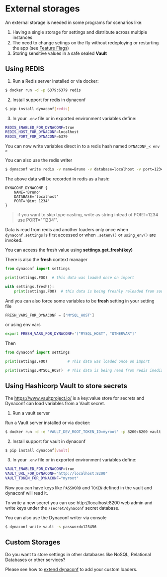 # External storages

An external storage is needed in some programs for scenarios like:

1) Having a single storage for settings and distribute across multiple instances
2) The need to change setings on the fly without redeploying or restarting the app (see [Feature Flags](feature_flag.html))
3) Storing sensitive values in a safe sealed **Vault**

## Using REDIS

1. Run a Redis server installed or via docker:

```bash
$ docker run -d -p 6379:6379 redis
```

2. Install support for redis in dynaconf

```bash
$ pip install dynaconf[redis]
```

3. In your `.env` file or in exported environment variables define:

```bash
REDIS_ENABLED_FOR_DYNACONF=true
REDIS_HOST_FOR_DYNACONF=localhost
REDIS_PORT_FOR_DYNACONF=6379
```

You can now write variables direct in to a redis hash named `DYNACONF_< env >`

You can also use the redis writer

```bash
$ dynaconf write redis -v name=Bruno -v database=localhost -v port=1234
```

The above data will be recorded in redis as a hash:

```
DYNACONF_DYNACONF {
    NAME='Bruno'
    DATABASE='localhost'
    PORT='@int 1234'
}
```

> if you want to skip type casting, write as string intead of PORT=1234 use PORT="'1234'".

Data is read from redis and another loaders only once when `dynaconf.settings` is first accessed
or when `.setenv()` or `using_env()` are invoked.

You can access the fresh value using **settings.get_fresh(key)**

There is also the **fresh** context manager

```python
from dynaconf import settings

print(settings.FOO)  # this data was loaded once on import

with settings.fresh():
    print(settings.FOO)  # this data is being freshly reloaded from source
```

And you can also force some variables to be **fresh** setting in your setting file

```python
FRESH_VARS_FOR_DYNACONF = ['MYSQL_HOST']
```

or using env vars

```bash
export FRESH_VARS_FOR_DYNACONF='["MYSQL_HOST", "OTHERVAR"]'
```

Then

```python
from dynaconf import settings

print(settings.FOO)         # This data was loaded once on import

print(settings.MYSQL_HOST)  # This data is being read from redis imediatelly!
```

## Using Hashicorp Vault to store secrets

The https://www.vaultproject.io/ is a key:value store for secrets and Dynaconf can load
variables from a Vault secret.

1. Run a vault server

Run a Vault server installed or via docker:

```bash
$ docker run -d -e 'VAULT_DEV_ROOT_TOKEN_ID=myroot' -p 8200:8200 vault
```

2. Install support for vault in dynaconf

```bash
$ pip install dynaconf[vault]
```

3. In your `.env` file or in exported environment variables define:

```bash
VAULT_ENABLED_FOR_DYNACONF=true
VAULT_URL_FOR_DYNACONF="http://localhost:8200"
VAULT_TOKEN_FOR_DYNACONF="myroot"
```

Now you can have keys like `PASSWORD` and `TOKEN` defined in the vault and
dynaconf will read it.

To write a new secret you can use http://localhost:8200 web admin and write keys
under the `/secret/dynaconf` secret database.

You can also use the Dynaconf writer via console

```bash
$ dynaconf write vault -s password=123456
```

## Custom Storages

Do you want to store settings in other databases like NoSQL, Relational Databases or other services?

Please see how to [extend dynaconf](extend.html) to add your custom loaders.

